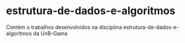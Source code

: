 # estrutura-de-dados-e-algoritmos
Contém o trabalhos desenvolvidos na disciplina estrutura-de-dados-e-algoritmos da UnB-Gama
